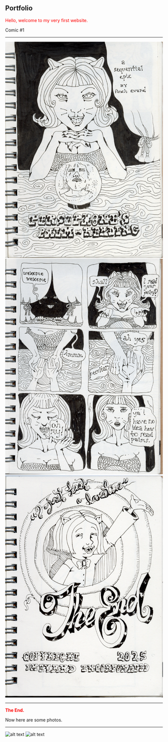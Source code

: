 Portfolio
---
<span style="color:red">Hello, welcome to my very first website. </span>

Comic #1

---
![alt text](pamlcover.png)
![alt text](palm.png)
![alt text](theend.png)

---
<span style="color:red">**The End.**</span>

Now here are some photos.

---
![alt text](anastasia.dng=250x250)
![alt text](alder.dng=250x250)
